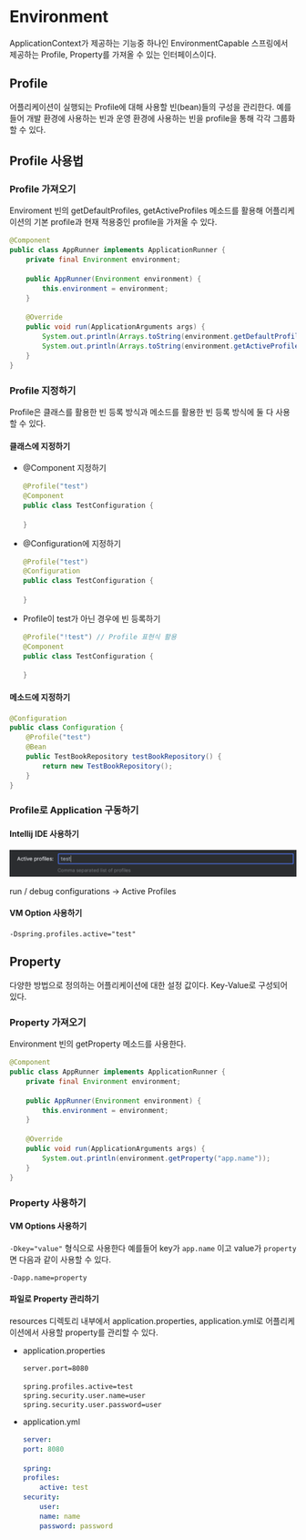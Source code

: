 # Environment

ApplicationContext가 제공하는 기능중 하나인 EnvironmentCapable 스프링에서 제공하는 Profile, Property를 가져올 수 있는 인터페이스이다. 

## Profile

어플리케이션이 실행되는 Profile에 대해 사용할 빈(bean)들의 구성을 관리한다. 예를들어 개발 환경에 사용하는 빈과 운영 환경에 사용하는 빈을 profile을 통해 각각 그룹화 할 수 있다. 

## Profile 사용법

### Profile 가져오기
Enviroment 빈의 getDefaultProfiles, getActiveProfiles 메소드를 활용해 어플리케이션의 기본 profile과 현재 적용중인 profile을 가져올 수 있다.

```java
@Component
public class AppRunner implements ApplicationRunner {
    private final Environment environment;

    public AppRunner(Environment environment) {
        this.environment = environment;
    }

    @Override
    public void run(ApplicationArguments args) {
        System.out.println(Arrays.toString(environment.getDefaultProfiles()));
        System.out.println(Arrays.toString(environment.getActiveProfiles()));
    }
}
```

### Profile 지정하기
Profile은 클래스를 활용한 빈 등록 방식과 메소드를 활용한 빈 등록 방식에 둘 다 사용할 수 있다.
#### 클래스에 지정하기

- @Component 지정하기
    ```java
    @Profile("test")
    @Component
    public class TestConfiguration {
        
    }
    ```

- @Configuration에 지정하기
    ```java
    @Profile("test")
    @Configuration
    public class TestConfiguration {
        
    }
    ```

- Profile이 test가 아닌 경우에 빈 등록하기
    ```java
    @Profile("!test") // Profile 표현식 활용
    @Component
    public class TestConfiguration {
        
    }
    ```

#### 메소드에 지정하기
```java
@Configuration
public class Configuration {
    @Profile("test")
    @Bean
    public TestBookRepository testBookRepository() {
        return new TestBookRepository();
    }
}
```

### Profile로 Application 구동하기

#### Intellij IDE 사용하기
![active-profiles](./img/active_profiles.png)

run / debug configurations -> Active Profiles

#### VM Option 사용하기
```
-Dspring.profiles.active="test"
```

## Property

다양한 방법으로 정의하는 어플리케이션에 대한 설정 값이다. Key-Value로 구성되어 있다.

### Property 가져오기
Environment 빈의 getProperty 메소드를 사용한다.
```java
@Component
public class AppRunner implements ApplicationRunner {
    private final Environment environment;

    public AppRunner(Environment environment) {
        this.environment = environment;
    }

    @Override
    public void run(ApplicationArguments args) {
        System.out.println(environment.getProperty("app.name"));
    }
}
```

### Property 사용하기


#### VM Options 사용하기
`-Dkey="value"` 형식으로 사용한다 예를들어 key가 `app.name` 이고 value가 `property`면 다음과 같이 사용할 수 있다.

```
-Dapp.name=property
```

#### 파일로 Property 관리하기
resources 디렉토리 내부에서 application.properties, application.yml로 어플리케이션에서 사용할 property를 관리할 수 있다.

- application.properties
    ```properties
    server.port=8080

    spring.profiles.active=test
    spring.security.user.name=user
    spring.security.user.password=user

    ```

- application.yml
    ```yml
    server:
    port: 8080

    spring:
    profiles:
        active: test
    security:
        user:
        name: name
        password: password
    ```